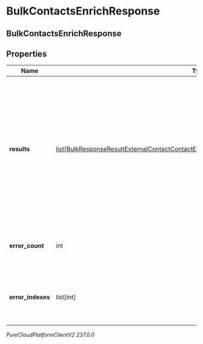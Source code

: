 # BulkContactsEnrichResponse

## BulkContactsEnrichResponse

## Properties

|Name | Type | Description | Notes|
|------------ | ------------- | ------------- | -------------|
| **results** | [list[BulkResponseResultExternalContactContactEnrichRequestBulkEntityErrorContactEnrichRequest]](BulkResponseResultExternalContactContactEnrichRequestBulkEntityErrorContactEnrichRequest) | A list of results for all of the Bulk operations specified in the request. Includes both successes and failures. Ordering is NOT guaranteed - may be in a different order from the request. | [optional] |
| **error_count** | int | The number of failed operations in the results. | [optional] |
| **error_indexes** | list[int] | The indexes of all failed operations in the results field. | [optional] |



_PureCloudPlatformClientV2 237.0.0_
